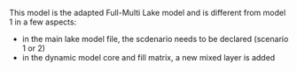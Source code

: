 This model is the adapted Full-Multi Lake model and is different from model 1 in a few aspects:
- in the main lake model file, the scdenario needs to be declared (scenario 1 or 2)
- in the dynamic model core and fill matrix, a new mixed layer is added
